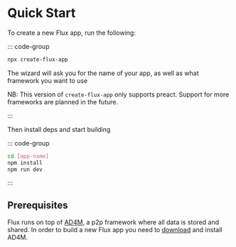 # Quick Start

To create a new Flux app, run the following:

::: code-group

```bash [npm]
npx create-flux-app
```

The wizard will ask you for the name of your app, as well as what framework you want to use

NB: This version of `create-flux-app` only supports preact. Support for more frameworks are planned in the future.

:::

Then install deps and start building

::: code-group

```bash [npm]
cd [app-name]
npm install
npm run dev
```

:::

## Prerequisites

Flux runs on top of [AD4M](https://ad4m.dev), a p2p framework where all data is stored and shared. In order to build a new Flux app you need to [download](https://ad4m.dev/download) and install AD4M.
